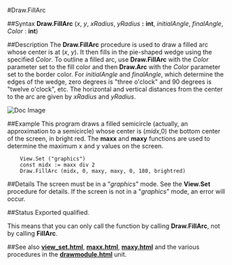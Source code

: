 
#Draw.FillArc

##Syntax
**Draw.FillArc** (_x_, _y_, _xRadius_, _yRadius_ **:** **int**,
_initialAngle_, _finalAngle_, _Color_ : **int**)



##Description
The **Draw.FillArc** procedure is used to draw a filled arc whose center is at (_x_, _y_). It then fills in the pie-shaped wedge using the specified _Color_. To outline a filled arc, use **Draw.FillArc** with the _Color_ parameter set to the fill color and then **Draw.Arc** with the _Color_ parameter set to the border color. For _initialAngle_ and _finalAngle_, which determine the edges of the wedge, zero degrees is "three o'clock" and 90 degrees is "twelve o'clock", etc. The horizontal and vertical distances from the center to the arc are given by _xRadius_ and _yRadius_.



![Doc Image](draw_fillarc01.gif)


##Example
This program draws a filled semicircle (actually, an approximation to a semicircle) whose center is (_midx_,0) the bottom center of the screen, in bright red. The **maxx** and **maxy** functions are used to determine the maximum x and y values on the screen.

        View.Set ("graphics")
        const midx := maxx div 2
        Draw.FillArc (midx, 0, maxy, maxy, 0, 180, brightred)
##Details
The screen must be in a "_graphics_" mode. See the **View.Set** procedure for details. If the screen is not in a "_graphics_" mode, an error will occur.


##Status
Exported qualified.

This means that you can only call the function by calling **Draw.FillArc**, not by calling **FillArc**.


##See also
**[view_set.html](View.Set)**, **[maxx.html](maxx)**, **[maxy.html](maxy)** and the various procedures in the **[drawmodule.html](Draw)** unit.

